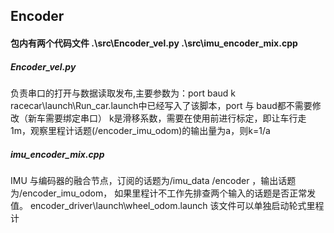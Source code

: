 ## Encoder ##
#### 包内有两个代码文件 .\src\Encoder_vel.py .\src\imu_encoder_mix.cpp
##### Encoder_vel.py 
负责串口的打开与数据读取发布,主要参数为：port baud k
racecar\launch\Run_car.launch中已经写入了该脚本，port 与 baud都不需要修改（新车需要绑定串口）
k是滑移系数，需要在使用前进行标定，即让车行走1m，观察里程计话题(/encoder_imu_odom)的输出量为a，则k=1/a

##### imu_encoder_mix.cpp
IMU 与编码器的融合节点，订阅的话题为/imu_data /encoder ，输出话题为/encoder_imu_odom， 如果里程计不工作先排查两个输入的话题是否正常发值。
encoder_driver\launch\wheel_odom.launch 该文件可以单独启动轮式里程计
